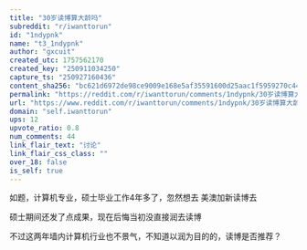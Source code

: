 ```yaml
---
title: "30岁读博算大龄吗"
subreddit: "r/iwanttorun"
id: "1ndypnk"
name: "t3_1ndypnk"
author: "gxcuit"
created_utc: 1757562170
created_key: "250911034250"
capture_ts: "250927160436"
content_sha256: "bc621d6972de98ce9009e168e5af35591600d25aac1f5959270c448b6f39520f"
permalink: "https://reddit.com/r/iwanttorun/comments/1ndypnk/30岁读博算大龄吗/"
url: "https://www.reddit.com/r/iwanttorun/comments/1ndypnk/30岁读博算大龄吗/"
domain: "self.iwanttorun"
ups: 12
upvote_ratio: 0.8
num_comments: 44
link_flair_text: "讨论"
link_flair_css_class: ""
over_18: false
is_self: true
---
```


如题，计算机专业，硕士毕业工作4年多了，忽然想去 美澳加新读博去

硕士期间还发了点成果，现在后悔当初没直接润去读博

不过这两年墙内计算机行业也不景气，不知道以润为目的的，读博是否推荐？

